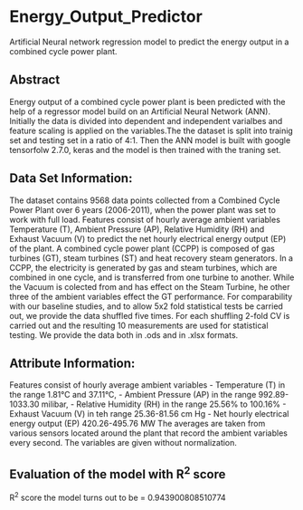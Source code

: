 # Energy_Output_Predictor
Artificial Neural network regression model to predict the energy output in a combined cycle power plant.
<h2>Abstract</h2>
<p>
  Energy output of a combined cycle power plant is been predicted with the help of a regressor model build on an Artificial Neural Network (ANN). Initially the data is divided into dependent and independent varialbes and feature scaling is applied on the variables.The the dataset is split into trainig set and testing set in a ratio of 4:1. Then the ANN model is built with google tensorfolw 2.7.0, keras and the model is then trained with the traning set. 
</p>
<h2>Data Set Information:</h2>

<p>
  The dataset contains 9568 data points collected from a Combined Cycle Power Plant over 6 years (2006-2011), when the power plant was set to work with full load. Features consist of hourly average ambient variables Temperature (T), Ambient Pressure (AP), Relative Humidity (RH) and Exhaust Vacuum (V) to predict the net hourly electrical energy output (EP) of the plant.
A combined cycle power plant (CCPP) is composed of gas turbines (GT), steam turbines (ST) and heat recovery steam generators. In a CCPP, the electricity is generated by gas and steam turbines, which are combined in one cycle, and is transferred from one turbine to another. While the Vacuum is colected from and has effect on the Steam Turbine, he other three of the ambient variables effect the GT performance.
For comparability with our baseline studies, and to allow 5x2 fold statistical tests be carried out, we provide the data shuffled five times. For each shuffling 2-fold CV is carried out and the resulting 10 measurements are used for statistical testing.
We provide the data both in .ods and in .xlsx formats.
</p>

<h2>Attribute Information:</h2>

<p>
  Features consist of hourly average ambient variables 
- Temperature (T) in the range 1.81°C and 37.11°C,
- Ambient Pressure (AP) in the range 992.89-1033.30 milibar,
- Relative Humidity (RH) in the range 25.56% to 100.16%
- Exhaust Vacuum (V) in teh range 25.36-81.56 cm Hg
- Net hourly electrical energy output (EP) 420.26-495.76 MW
The averages are taken from various sensors located around the plant that record the ambient variables every second. The variables are given without normalization.
</p>

<h2>Evaluation of the model with R<sup>2</sup> score</h2>
R<sup>2</sup> score the model turns out to be = 0.943900808510774
  

